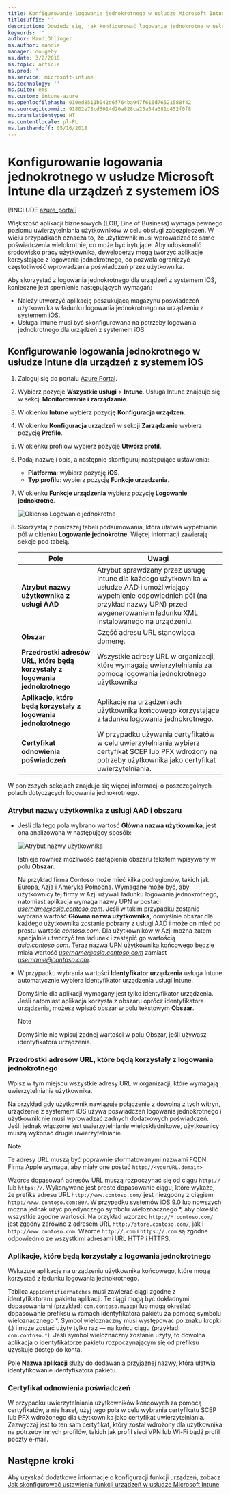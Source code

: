 ```yaml
---
title: Konfigurowanie logowania jednokrotnego w usłudze Microsoft Intune dla urządzeń z systemem iOS
titlesuffix: ''
description: Dowiedz się, jak konfigurować logowanie jednokrotne w usłudze Microsoft Intune dla urządzeń z systemem iOS.
keywords: ''
author: MandiOhlinger
ms.author: mandia
manager: dougeby
ms.date: 3/2/2018
ms.topic: article
ms.prod: ''
ms.service: microsoft-intune
ms.technology: ''
ms.suite: ems
ms.custom: intune-azure
ms.openlocfilehash: 010ed8511b042d6f764ba947f616d76521588f42
ms.sourcegitcommit: 91802e78cd5014d20a828ca25a54a381d452f0f8
ms.translationtype: HT
ms.contentlocale: pl-PL
ms.lasthandoff: 05/16/2018
---
```

# <a name="configure-microsoft-intune-for-ios-device-single-sign-on"></a>Konfigurowanie logowania jednokrotnego w usłudze Microsoft Intune dla urządzeń z systemem iOS

[!INCLUDE [azure_portal](./includes/azure_portal.md)]

Większość aplikacji biznesowych (LOB, Line of Business) wymaga pewnego poziomu uwierzytelniania użytkowników w celu obsługi zabezpieczeń. W wielu przypadkach oznacza to, że użytkownik musi wprowadzać te same poświadczenia wielokrotnie, co może być irytujące. Aby udoskonalić środowisko pracy użytkownika, deweloperzy mogą tworzyć aplikacje korzystające z logowania jednokrotnego, co pozwala ograniczyć częstotliwość wprowadzania poświadczeń przez użytkownika.

Aby skorzystać z logowania jednokrotnego dla urządzeń z systemem iOS, konieczne jest spełnienie następujących wymagań:

- Należy utworzyć aplikację poszukującą magazynu poświadczeń użytkownika w ładunku logowania jednokrotnego na urządzeniu z systemem iOS.
- Usługa Intune musi być skonfigurowana na potrzeby logowania jednokrotnego dla urządzeń z systemem iOS.

## <a name="to-configure-intune-for-ios-device-single-sign-on"></a>Konfigurowanie logowania jednokrotnego w usłudze Intune dla urządzeń z systemem iOS


1. Zaloguj się do portalu [Azure Portal](https://portal.azure.com).
2. Wybierz pozycje **Wszystkie usługi** > **Intune**. Usługa Intune znajduje się w sekcji **Monitorowanie i zarządzanie**.
3. W okienku **Intune** wybierz pozycję **Konfiguracja urządzeń**.
4. W okienku **Konfiguracja urządzeń** w sekcji **Zarządzanie** wybierz pozycję **Profile**.
5. W okienku profilów wybierz pozycję **Utwórz profil**.
6. Podaj nazwę i opis, a następnie skonfiguruj następujące ustawienia:
   - **Platforma**: wybierz pozycję **iOS**.
   - **Typ profilu**: wybierz pozycję **Funkcje urządzenia**.
7. W okienku **Funkcje urządzenia** wybierz pozycję **Logowanie jednokrotne**.

   ![Okienko Logowanie jednokrotne](./media/sso-blade.png)

8. Skorzystaj z poniższej tabeli podsumowania, która ułatwia wypełnianie pól w okienku **Logowanie jednokrotne**. Więcej informacji zawierają sekcje pod tabelą.

   |Pole  |Uwagi|
   |---------|---------|
   |**Atrybut nazwy użytkownika z usługi AAD**|Atrybut sprawdzany przez usługę Intune dla każdego użytkownika w usłudze AAD i umożliwiający wypełnienie odpowiednich pól (na przykład nazwy UPN) przed wygenerowaniem ładunku XML instalowanego na urządzeniu.|
   |**Obszar**|Część adresu URL stanowiąca domenę.|
   |**Przedrostki adresów URL, które będą korzystały z logowania jednokrotnego**|Wszystkie adresy URL w organizacji, które wymagają uwierzytelniania za pomocą logowania jednokrotnego użytkownika|
   |**Aplikacje, które będą korzystały z logowania jednokrotnego**|Aplikacje na urządzeniach użytkownika końcowego korzystające z ładunku logowania jednokrotnego.|
   |**Certyfikat odnowienia poświadczeń**|W przypadku używania certyfikatów w celu uwierzytelniania wybierz certyfikat SCEP lub PFX wdrożony na potrzeby użytkownika jako certyfikat uwierzytelniania.|

W poniższych sekcjach znajduje się więcej informacji o poszczególnych polach dotyczących logowania jednokrotnego.

### <a name="username-attribute-from-aad-and-realm"></a>Atrybut nazwy użytkownika z usługi AAD i obszaru

- Jeśli dla tego pola wybrano wartość **Główna nazwa użytkownika**, jest ona analizowana w następujący sposób:

   ![Atrybut nazwy użytkownika](media/User-name-attribute.png)

   Istnieje również możliwość zastąpienia obszaru tekstem wpisywany w polu **Obszar**.

   Na przykład firma Contoso może mieć kilka podregionów, takich jak Europa, Azja i Ameryka Północna. Wymagane może być, aby użytkownicy tej firmy w Azji używali ładunku logowania jednokrotnego, natomiast aplikacja wymaga nazwy UPN w postaci *username@asia.contoso.com*. Jeśli w takim przypadku zostanie wybrana wartość **Główna nazwa użytkownika**, domyślnie obszar dla każdego użytkownika zostanie pobrany z usługi AAD i może on mieć po prostu wartość *contoso.com*. Dla użytkowników w Azji można zatem specjalnie utworzyć ten ładunek i zastąpić go wartością *asia.contoso.com*. Teraz nazwa UPN użytkownika końcowego będzie miała wartość *username@asia.contoso.com* zamiast *username@contoso.com*.

- W przypadku wybrania wartości **Identyfikator urządzenia** usługa Intune automatycznie wybiera identyfikator urządzenia usługi Intune.

   Domyślnie dla aplikacji wymagany jest tylko identyfikator urządzenia. Jeśli natomiast aplikacja korzysta z obszaru oprócz identyfikatora urządzenia, możesz wpisać obszar w polu tekstowym **Obszar**.

   > [!NOTE]
   > Domyślnie nie wpisuj żadnej wartości w polu Obszar, jeśli używasz identyfikatora urządzenia.

### <a name="url-prefixes-that-will-use-single-sign-on"></a>Przedrostki adresów URL, które będą korzystały z logowania jednokrotnego

Wpisz w tym miejscu wszystkie adresy URL w organizacji, które wymagają uwierzytelniania użytkownika.

Na przykład gdy użytkownik nawiązuje połączenie z dowolną z tych witryn, urządzenie z systemem iOS używa poświadczeń logowania jednokrotnego i użytkownik nie musi wprowadzać żadnych dodatkowych poświadczeń. Jeśli jednak włączone jest uwierzytelnianie wieloskładnikowe, użytkownicy muszą wykonać drugie uwierzytelnianie.

> [!NOTE]
> Te adresy URL muszą być poprawnie sformatowanymi nazwami FQDN. Firma Apple wymaga, aby miały one postać `http://<yourURL.domain>`

Wzorce dopasowań adresów URL muszą rozpoczynać się od ciągu `http://` lub `https://`. Wykonywane jest proste dopasowanie ciągu, które wykaże, że prefiks adresu URL `http://www.contoso.com/` jest niezgodny z ciągiem `http://www.contoso.com:80/`. W przypadku systemów iOS 9.0 lub nowszych można jednak użyć pojedynczego symbolu wieloznacznego \*, aby określić wszystkie zgodne wartości. Na przykład wzorzec `http://*.contoso.com/` jest zgodny zarówno z adresem URL `http://store.contoso.com/`, jak i `http://www.contoso.com`.
Wzorce `http://.com` i `https://.com` są zgodne odpowiednio ze wszystkimi adresami URL HTTP i HTTPS.

### <a name="apps-that-will-use-single-sign-on"></a>Aplikacje, które będą korzystały z logowania jednokrotnego

Wskazuje aplikacje na urządzeniu użytkownika końcowego, które mogą korzystać z ładunku logowania jednokrotnego.

Tablica `AppIdentifierMatches` musi zawierać ciągi zgodne z identyfikatorami pakietu aplikacji. Te ciągi mogą być dokładnymi dopasowaniami (przykład: `com.contoso.myapp`) lub mogą określać dopasowanie prefiksu w ramach identyfikatora pakietu za pomocą symbolu wieloznacznego \*. Symbol wieloznaczny musi występować po znaku kropki (.) i może zostać użyty tylko raz — na końcu ciągu (przykład: `com.contoso.*`). Jeśli symbol wieloznaczny zostanie użyty, to dowolna aplikacja o identyfikatorze pakietu rozpoczynającym się od prefiksu uzyskuje dostęp do konta.

Pole **Nazwa aplikacji** służy do dodawania przyjaznej nazwy, która ułatwia identyfikowanie identyfikatora pakietu.

### <a name="credential-renewal-certificate"></a>Certyfikat odnowienia poświadczeń

W przypadku uwierzytelniania użytkowników końcowych za pomocą certyfikatów, a nie haseł, użyj tego pola w celu wybrania certyfikatu SCEP lub PFX wdrożonego dla użytkownika jako certyfikat uwierzytelniania. Zazwyczaj jest to ten sam certyfikat, który został wdrożony dla użytkownika na potrzeby innych profilów, takich jak profil sieci VPN lub Wi-Fi bądź profil poczty e-mail.

## <a name="next-steps"></a>Następne kroki

Aby uzyskać dodatkowe informacje o konfiguracji funkcji urządzeń, zobacz [Jak skonfigurować ustawienia funkcji urządzeń w usłudze Microsoft Intune](device-features-configure.md).
